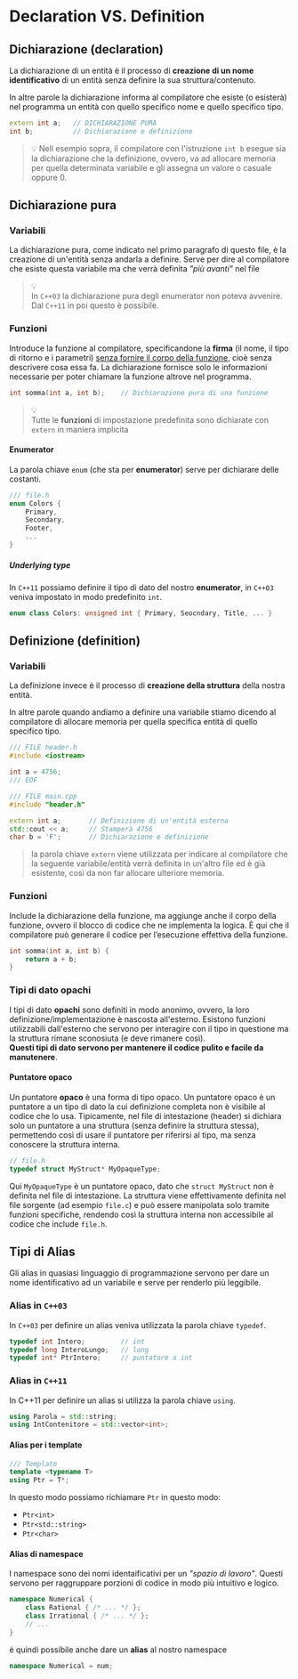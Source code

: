 # Declaration VS. Definition

## Dichiarazione (declaration)

La dichiarazione di un entità è il processo di **creazione di un nome identificativo** di un entità senza definire la sua struttura/contenuto.

In altre parole la dichiarazione informa al compilatore che esiste (o esisterà) nel programma un entità con quello specifico nome e quello specifico tipo.

```cpp
extern int a;   // DICHIARAZIONE PURA
int b;          // Dichiarazione e definizione
```

> :bulb: Nell esempio sopra, il compilatore con l'istruzione `int b` esegue sia la dichiarazione che la definizione, ovvero, va ad allocare memoria per quella determinata variabile e gli assegna un valore o casuale oppure 0.

## Dichiarazione pura

### Variabili

La dichiarazione pura, come indicato nel primo paragrafo di questo file, è la creazione di un'entità senza andarla a definire. Serve per dire al compilatore che esiste questa variabile ma che verrà definita _"più avanti"_ nel file

> :bulb: \
> In `C++03` la dichiarazione pura degli enumerator non poteva avvenire. \
> Dal `C++11` in poi questo è possibile.

### Funzioni

Introduce la funzione al compilatore, specificandone la **firma** (il nome, il tipo di ritorno e i parametri) <u>senza fornire il corpo della funzione</u>, cioè senza descrivere cosa essa fa. La dichiarazione fornisce solo le informazioni necessarie per poter chiamare la funzione altrove nel programma.

```cpp
int somma(int a, int b);    // Dichiarazione pura di una funzione
```

> :bulb: \
> Tutte le **funzioni** di impostazione predefinita sono dichiarate con `extern` in maniera implicita

#### Enumerator

La parola chiave `enum` (che sta per **enumerator**) serve per dichiarare delle costanti.

```cpp
/// file.h
enum Colors {
    Primary,
    Secondary,
    Footer,
    ...
}
```

##### Underlying type

In `C++11` possiamo definire il tipo di dato del nostro **enumerator**, in `C++03` veniva impostato in modo predefinito `int`.

```cpp
enum class Colors: unsigned int { Primary, Seocndary, Title, ... }
```

## Definizione (definition)

### Variabili

La definizione invece è il processo di **creazione della struttura** della nostra entità.

In altre parole quando andiamo a definire una variabile stiamo dicendo al compilatore di allocare memoria per quella specifica entità di quello specifico tipo.

```cpp
/// FILE header.h
#include <iostream>

int a = 4756;
/// EOF

/// FILE main.cpp
#include "header.h"

extern int a;       // Definizione di un'entità esterna
std::cout << a;     // Stamperà 4756
char b = 'F';       // Dichiarazione e definizione
```

> la parola chiave `extern` viene utilizzata per indicare al compilatore che la seguente variabile/entità verrà definita in un'altro file ed è già esistente, così da non far allocare ulteriore memoria.

### Funzioni

Include la dichiarazione della funzione, ma aggiunge anche il corpo della funzione, ovvero il blocco di codice che ne implementa la logica. È qui che il compilatore può generare il codice per l’esecuzione effettiva della funzione.

```cpp
int somma(int a, int b) {
    return a + b;
}
```

### Tipi di dato opachi

I tipi di dato **opachi** sono definiti in modo anonimo, ovvero, la loro definizione/implementazione è nascosta all'esterno. Esistono funzioni utilizzabili dall'esterno che servono per interagire con il tipo in questione ma la struttura rimane sconosiuta (e deve rimanere così). \
**Questi tipi di dato servono per mantenere il codice pulito e facile da manutenere**.

#### Puntatore opaco

Un puntatore **opaco** è una forma di tipo opaco. Un puntatore opaco è un puntatore a un tipo di dato la cui definizione completa non è visibile al codice che lo usa. Tipicamente, nel file di intestazione (header) si dichiara solo un puntatore a una struttura (senza definire la struttura stessa), permettendo così di usare il puntatore per riferirsi al tipo, ma senza conoscere la struttura interna.

```cpp
// file.h
typedef struct MyStruct* MyOpaqueType;
```

Qui `MyOpaqueType` è un puntatore opaco, dato che `struct MyStruct` non è definita nel file di intestazione. La struttura viene effettivamente definita nel file sorgente (ad esempio `file.c`) e può essere manipolata solo tramite funzioni specifiche, rendendo così la struttura interna non accessibile al codice che include `file.h`.

## Tipi di Alias

Gli alias in quasiasi linguaggio di programmazione servono per dare un nome identificativo ad un variabile e serve per renderlo più leggibile.

### Alias in `C++03`

In `C++03` per definire un alias veniva utilizzata la parola chiave `typedef`.

```cpp
typedef int Intero;         // int
typedef long InteroLungo;   // long
typedef int* PtrIntero;     // puntatore a int
```

### Alias in `C++11`

In C++11 per definire un alias si utilizza la parola chiave `using`.

```cpp
using Parola = std::string;
using IntContenitore = std::vector<int>;
```

#### Alias per i template

```cpp
/// Template
template <typename T>
using Ptr = T*;
```

In questo modo possiamo richiamare `Ptr` in questo modo:
- `Ptr<int>`
- `Ptr<std::string>`
- `Ptr<char>`

#### Alias di namespace

I namespace sono dei nomi identaificativi per un _"spazio di lavoro"_. Questi servono per raggruppare porzioni di codice in modo più intuitivo e logico.

```cpp
namespace Numerical {
    class Rational { /* ... */ };
    class Irrational { /* ... */ };
    // ...
}
```

è quindi possibile anche dare un **alias** al nostro namespace

```cpp
namespace Numerical = num;
```